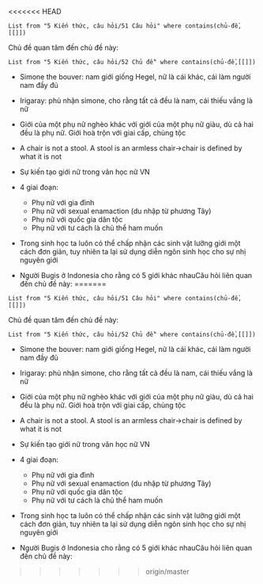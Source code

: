 <<<<<<< HEAD
```dataview
List from "5 Kiến thức, câu hỏi/51 Câu hỏi" where contains(chủ-đề,[[]]) 
```

Chủ đề quan tâm đến chủ đề này:
```dataview
List from "5 Kiến thức, câu hỏi/52 Chủ đề" where contains(chủ-đề,[[]]) 
```
-   Simone the bouver: nam giới giống Hegel, nữ là cái khác, cái làm người nam đầy đủ
-   Irigaray: phủ nhận simone, cho rằng tất cả đều là nam, cái thiếu vắng là nữ

-   Giới của một phụ nữ nghèo khác với giới của một phụ nữ giàu, dù cả hai đều là phụ nữ. Giới hoà trộn với giai cấp, chủng tộc
-   A chair is not a stool. A stool is an armless chair→chair is defined by what it is not

-   Sự kiến tạo giới nữ trong văn học nữ VN
-   4 giai đoạn:
    -   Phụ nữ với gia đình
    -   Phụ nữ với sexual enamaction (du nhập từ phương Tây)
    -   Phụ nữ với quốc gia dân tộc
    -   Phụ nữ với tư cách là chủ thể ham muốn

-   Trong sinh học ta luôn có thể chấp nhận các sinh vật lưỡng giới một cách đơn giản, tuy nhiên ta lại sử dụng diễn ngôn sinh học cho sự nhị nguyên giới

-   Người Bugis ở Indonesia cho rằng có 5 giới khác nhauCâu hỏi liên quan đến chủ đề này:
=======
```dataview
List from "5 Kiến thức, câu hỏi/51 Câu hỏi" where contains(chủ-đề,[[]]) 
```

Chủ đề quan tâm đến chủ đề này:
```dataview
List from "5 Kiến thức, câu hỏi/52 Chủ đề" where contains(chủ-đề,[[]]) 
```
-   Simone the bouver: nam giới giống Hegel, nữ là cái khác, cái làm người nam đầy đủ
-   Irigaray: phủ nhận simone, cho rằng tất cả đều là nam, cái thiếu vắng là nữ

-   Giới của một phụ nữ nghèo khác với giới của một phụ nữ giàu, dù cả hai đều là phụ nữ. Giới hoà trộn với giai cấp, chủng tộc
-   A chair is not a stool. A stool is an armless chair→chair is defined by what it is not

-   Sự kiến tạo giới nữ trong văn học nữ VN
-   4 giai đoạn:
    -   Phụ nữ với gia đình
    -   Phụ nữ với sexual enamaction (du nhập từ phương Tây)
    -   Phụ nữ với quốc gia dân tộc
    -   Phụ nữ với tư cách là chủ thể ham muốn

-   Trong sinh học ta luôn có thể chấp nhận các sinh vật lưỡng giới một cách đơn giản, tuy nhiên ta lại sử dụng diễn ngôn sinh học cho sự nhị nguyên giới

-   Người Bugis ở Indonesia cho rằng có 5 giới khác nhauCâu hỏi liên quan đến chủ đề này:
>>>>>>> origin/master
